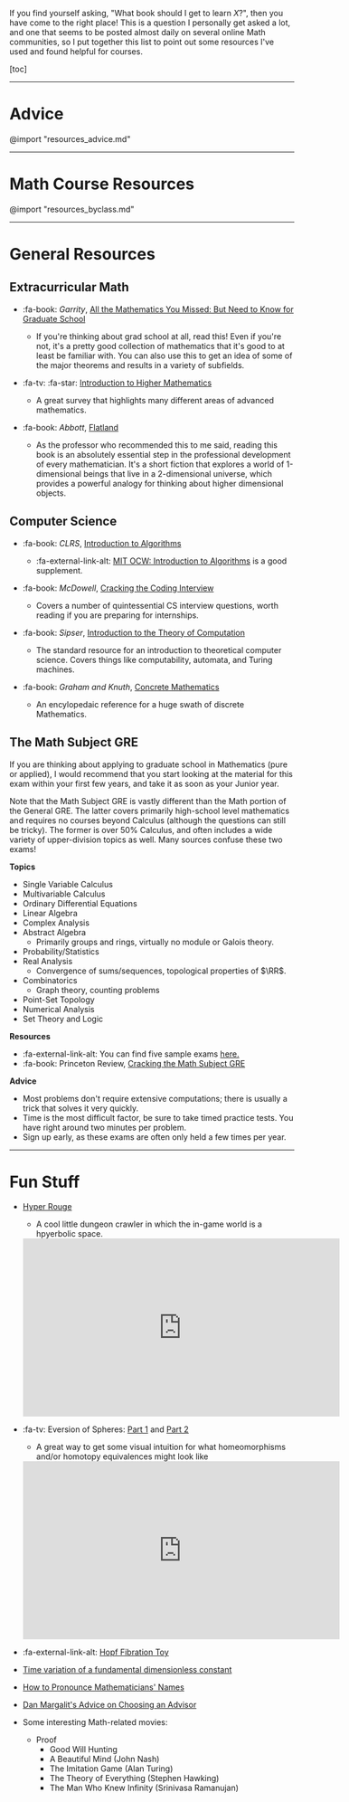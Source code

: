 If you find yourself asking, "What book should I get to learn $X$?", then you have come to the right place! This is a question I personally get asked a lot, and one that seems to be posted almost daily on several online Math communities, so I put together this list to point out some resources I've used and found helpful for courses.

[toc]

---

# Advice

@import "resources_advice.md"

---

# Math Course Resources

@import "resources_byclass.md"

---


# General Resources

## Extracurricular Math
<div id="garrity" style="display: none;"></div>

- :fa-book:  _Garrity_, [All the Mathematics You Missed: But Need to Know for Graduate School](https://www.amazon.com/gp/product/0521797071)
	- If you're thinking about grad school at all, read this! Even if you're not, it's a pretty good collection of mathematics that it's good to at least be familiar with. You can also use this to get an idea of some of the major theorems and results in a variety of subfields.

- :fa-tv: :fa-star: [Introduction to Higher Mathematics](https://www.youtube.com/playlist?list=PLZzHxk_TPOStgPtqRZ6KzmkUQBQ8TSWVX)
	- A great survey that highlights many different areas of advanced mathematics.

- :fa-book: _Abbott_, [Flatland](https://www.amazon.com/gp/product/048627263X)
	- As the professor who recommended this to me said, reading this book is an absolutely essential step in the professional development of every mathematician. It's a short fiction that explores a world of 1-dimensional beings that live in a 2-dimensional universe, which provides a powerful analogy for thinking about higher dimensional objects.

## Computer Science

- :fa-book: _CLRS_, [Introduction to Algorithms](https://www.amazon.com/gp/product/0262033844)
	- :fa-external-link-alt: [MIT OCW: Introduction to Algorithms](https://ocw.mit.edu/courses/electrical-engineering-and-computer-science/6-046j-introduction-to-algorithms-sma-5503-fall-2005/index.htm) is a good supplement.

- :fa-book: _McDowell_, [Cracking the Coding Interview](https://www.amazon.com/gp/product/0984782850)
	- Covers a number of quintessential CS interview questions, worth reading if you are preparing for internships.

- :fa-book: _Sipser_, [Introduction to the Theory of Computation](https://www.amazon.com/gp/product/8131525295)
	- The standard resource for an introduction to theoretical computer science. Covers things like computability, automata, and Turing machines.

- :fa-book: _Graham and Knuth_, [Concrete Mathematics](https://www.amazon.com/gp/product/0201558025)
	- An encylopedaic reference for a huge swath of discrete Mathematics.

## The Math Subject GRE

If you are thinking about applying to graduate school in Mathematics (pure or applied), I would recommend that you start looking at the material for this exam within your first few years, and take it as soon as your Junior year.

Note that the Math Subject GRE is vastly different than the Math portion of the General GRE. The latter covers primarily high-school level mathematics and requires no courses beyond Calculus (although the questions can still be tricky). The former is over 50% Calculus, and often includes a wide variety of upper-division topics as well. Many sources confuse these two exams!

**Topics**
- Single Variable Calculus
- Multivariable Calculus
- Ordinary Differential Equations
- Linear Algebra
- Complex Analysis
- Abstract Algebra
	- Primarily groups and rings, virtually no module or Galois theory.
- Probability/Statistics
- Real Analysis
	- Convergence of sums/sequences, topological properties of $\RR$.
- Combinatorics
	- Graph theory, counting problems
- Point-Set Topology
- Numerical Analysis
- Set Theory and Logic

**Resources**
- :fa-external-link-alt: You can find five sample exams [here.](http://www.math.ucla.edu/~iacoley/greprep.html)
- :fa-book: Princeton Review, [Cracking the Math Subject GRE](https://www.amazon.com/gp/product/0375429727)

**Advice**
- Most problems don't require extensive computations; there is usually a trick that solves it very quickly.
- Time is the most difficult factor, be sure to take timed practice tests. You have right around two minutes per problem.
- Sign up early, as these exams are often only held a few times per year.

---

# Fun Stuff

- [Hyper Rouge](http://www.roguetemple.com/z/hyper/)
	- A cool little dungeon crawler in which the in-game world is a hpyerbolic space.
	<iframe width="560" height="315" src="https://www.youtube.com/embed/xAFrKKApHTY" frameborder="0" allow="autoplay; encrypted-media" allowfullscreen></iframe>

- :fa-tv: Eversion of Spheres: [Part 1](https://www.youtube.com/watch?v=sKqt6e7EcCs) and [Part 2](https://www.youtube.com/watch?v=x7d13SgqUXg)
	- A great way to get some visual intuition for what homeomorphisms and/or homotopy equivalences might look like
	<iframe width="560" height="315" src="https://www.youtube.com/embed/sKqt6e7EcCs" frameborder="0" allow="autoplay; encrypted-media" allowfullscreen></iframe>

- :fa-external-link-alt: [Hopf Fibration Toy](http://philogb.github.io/page/hopf/)

- [Time variation of a fundamental dimensionless constant](https://arxiv.org/abs/0903.5321)
- [How to Pronounce Mathematicians' Names](http://www2.onu.edu/~m-caragiu.1/bonus_files/Names.pdf)
- [Dan Margalit's Advice on Choosing an Advisor](http://people.math.gatech.edu/~dmargalit7/tsr/ChoosinganAdvisor.pdf)

- Some interesting Math-related movies:
  - Proof
	- Good Will Hunting
	- A Beautiful Mind (John Nash)
	- The Imitation Game (Alan Turing)
	- The Theory of Everything (Stephen Hawking)
	- The Man Who Knew Infinity (Srinivasa Ramanujan)
